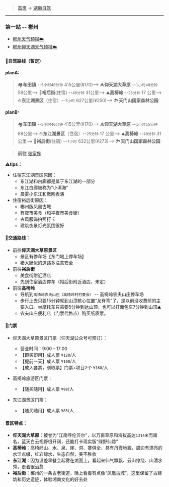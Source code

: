 >  [首页](../../README.md) -> [湖南自驾](../.md)

---

### 第一站 -- 郴州

* [郴州天气预报☁️](https://waptianqi.2345.com/chenzhou-57972.htm)
* [郴州仰天湖天气预报☁️](https://waptianqi.2345.com/hunanlvyou/jingdianyth/)

#### 🚙自驾路线（暂定）
**planA:**
> 🏘**️车田镇** --`5小时40分钟` 415公里(¥170)--> ⛺**仰天湖大草原** --`1小时40分钟` 58公里-->  🍲**裕后街**(住宿) --`40分钟` 31公里-->️️ ⛰️**高椅岭** --`25分钟` 17 公里--> ⛵️**东江湖景区**（住宿）--`7小时` 627公里(¥250)--> 🏞️**天门山国家森林公园**

**planB:**
> 🏘**️车田镇** --`5小时40分钟` 415公里(¥170)--> ⛺**仰天湖大草原** --`1小时55分钟` 89公里-->  ⛵️**东江湖景区**（住宿）--`25分钟` 17 公里--> ⛰️**高椅岭** --`40分钟` 31公里--> 🍲**裕后街**(住宿) --`7小时` 632公里(¥273)--> 🏞️**天门山国家森林公园**

> **前往** [张家界](./张家界之旅.md)

**⚠️tips：**
+ 住宿东江湖景区原因：
    - 东江湖和白廊都是属于东江湖的一部分
    - 东江白廊被称为“小洱海”
    - 晨雾小东江和撒网表演
+ 住宿裕后街原因：
    - 郴州版凤凰古城
    - 有夜市美食（和平夜市美食街）
    - 古风服饰拍照打卡
    - 建筑夜景灯光氛围很好

#### 🚗交通路线：
+ 前往**仰天湖大草原景区**
    - 景区有停车场【东门地上停车场】
    - 猪大肠似的道路多注意安全
+ 前往**裕后街**
    - 美食街附近酒店
    - 先到住宿酒店停车（裕后街附近酒店，未定）
+ 前往**高椅岭**
    - 导航到`高椅岭农夫山庄（高椅岭村村委会）` -- 高椅岭农夫山庄停车场
    - 步行上去只要15分钟就到山顶核心位置“龙脊背”了，是以前没收费前的主要入口。坐摩托车只需要5分钟到达山顶，也可以打面包车7分钟到山顶⛰️
    - 农夫山庄便利店（门票代售点）购买纸质票。

#### 🎫门票
* 仰天湖大草原景区门票（仰天湖公众号可预订）：
    + 营业时间：9:00 - 17:00
    + 【即买即用】成人票 `¥120`/人 
    + 【提前一天】成人票 `¥108`/人 
    + 【成人套票，须取票】门票+项目2个 `¥168`/人 

* 高椅岭旅游区门票：
    + 【随买随用】成人票 `¥98`/人

* 东江湖景区门票：
    + 【随买随用】成人票 `¥85`/人


#### 景区特点：
* **仰天湖大草原**：被誉为"江南呼伦贝尔"，以万亩草原和海拔高达`1314米`而闻名，蓝天白云视野很开阔，还能打卡现实版“绿野仙踪”
* **高椅岭**：高椅岭山、水、泉、崖、洞、寨俱全，具有丹霞地貌，周边有漂亮的水洼点缀，红岩绿水，生态自然，美不胜收
* **东江湖**：因为温差早餐会起雾在湖面上，看起来仙气飘飘、云山缭绕、山清水秀，走着很治愈
* **裕后街**：郴州的一条古老街道，晚上看着有点像“凤凰古城”，这里保留了古建筑和历史遗迹，体验湘南文化的好去处